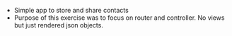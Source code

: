 
* Simple app to store and share contacts
* Purpose of this exercise was to focus on router and controller. No views but just rendered json objects.
